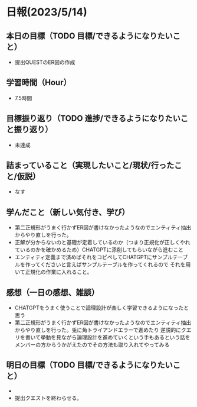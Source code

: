 # 日報(2023/5/14)

## 本日の目標（TODO 目標/できるようになりたいこと）

- 提出QUESTのER図の作成

## 学習時間（Hour）
- 7.5時間

## 目標振り返り（TODO 進捗/できるようになりたいこと振り返り）
- 未達成

## 詰まっていること（実現したいこと/現状/行ったこと/仮説）

- なす


## 学んだこと（新しい気付き、学び）

- 第二正規形がうまく行かずER図が書けなかったようなのでエンティティ抽出からやり直しを行った。
- 正解が分からないのと基礎が定着しているのか（つまり正規化が正しくやれているのかを確かめるため）CHATGPTに添削してもらいながら進むこと
- エンティティ定義まで済めばそれをコピペしてCHATGPTにサンプルテーブルを作ってくださいと言えばサンプルテーブルを作ってくれるので
それを用いて正規化の作業に入れること。

## 感想（一日の感想、雑談）

- CHATGPTをうまく使うことで論理設計が楽しく学習できるようになったと思う
- 第二正規形がうまく行かずER図が書けなかったようなのでエンティティ抽出からやり直しを行った。兎に角トライアンドエラーで進めたり
逆説的にクエリを書いて挙動を見ながら論理設計を進めていくという手もあるという話をメンバーの方からうかがえたのでその方法も取り入れてやってみる
## 明日の目標（TODO 目標/できるようになりたいこと）

- 
- 提出クエストを終わらせる。
